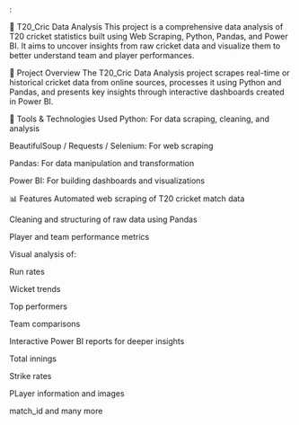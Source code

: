:

🏏 T20_Cric Data Analysis
This project is a comprehensive data analysis of T20 cricket statistics built using Web Scraping, Python, Pandas, and Power BI. It aims to uncover insights from raw cricket data and visualize them to better understand team and player performances.

📌 Project Overview
The T20_Cric Data Analysis project scrapes real-time or historical cricket data from online sources, processes it using Python and Pandas, and presents key insights through interactive dashboards created in Power BI.

🔧 Tools & Technologies Used
Python: For data scraping, cleaning, and analysis

BeautifulSoup / Requests / Selenium: For web scraping

Pandas: For data manipulation and transformation

Power BI: For building dashboards and visualizations

📊 Features
Automated web scraping of T20 cricket match data

Cleaning and structuring of raw data using Pandas

Player and team performance metrics

Visual analysis of:

Run rates

Wicket trends

Top performers

Team comparisons

Interactive Power BI reports for deeper insights

Total innings

Strike rates

PLayer information and images

match_id and many more

